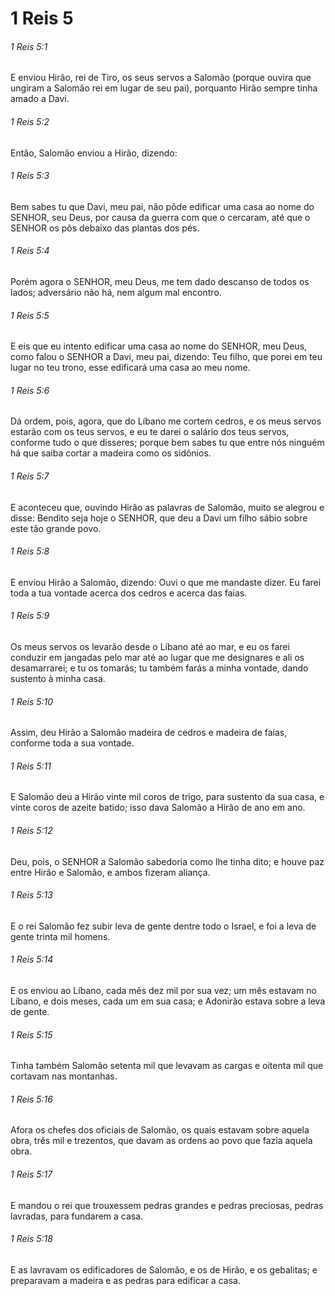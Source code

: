 # 1 Reis 5

###### 1 Reis 5:1

E enviou Hirão, rei de Tiro, os seus servos a Salomão (porque ouvira que ungiram a Salomão rei em lugar de seu pai), porquanto Hirão sempre tinha amado a Davi.

###### 1 Reis 5:2

Então, Salomão enviou a Hirão, dizendo:

###### 1 Reis 5:3

Bem sabes tu que Davi, meu pai, não pôde edificar uma casa ao nome do SENHOR, seu Deus, por causa da guerra com que o cercaram, até que o SENHOR os pôs debaixo das plantas dos pés.

###### 1 Reis 5:4

Porém agora o SENHOR, meu Deus, me tem dado descanso de todos os lados; adversário não há, nem algum mal encontro.

###### 1 Reis 5:5

E eis que eu intento edificar uma casa ao nome do SENHOR, meu Deus, como falou o SENHOR a Davi, meu pai, dizendo: Teu filho, que porei em teu lugar no teu trono, esse edificará uma casa ao meu nome.

###### 1 Reis 5:6

Dá ordem, pois, agora, que do Líbano me cortem cedros, e os meus servos estarão com os teus servos, e eu te darei o salário dos teus servos, conforme tudo o que disseres; porque bem sabes tu que entre nós ninguém há que saiba cortar a madeira como os sidônios.

###### 1 Reis 5:7

E aconteceu que, ouvindo Hirão as palavras de Salomão, muito se alegrou e disse: Bendito seja hoje o SENHOR, que deu a Davi um filho sábio sobre este tão grande povo.

###### 1 Reis 5:8

E enviou Hirão a Salomão, dizendo: Ouvi o que me mandaste dizer. Eu farei toda a tua vontade acerca dos cedros e acerca das faias.

###### 1 Reis 5:9

Os meus servos os levarão desde o Líbano até ao mar, e eu os farei conduzir em jangadas pelo mar até ao lugar que me designares e ali os desamarrarei; e tu os tomarás; tu também farás a minha vontade, dando sustento à minha casa.

###### 1 Reis 5:10

Assim, deu Hirão a Salomão madeira de cedros e madeira de faias, conforme toda a sua vontade.

###### 1 Reis 5:11

E Salomão deu a Hirão vinte mil coros de trigo, para sustento da sua casa, e vinte coros de azeite batido; isso dava Salomão a Hirão de ano em ano.

###### 1 Reis 5:12

Deu, pois, o SENHOR a Salomão sabedoria como lhe tinha dito; e houve paz entre Hirão e Salomão, e ambos fizeram aliança.

###### 1 Reis 5:13

E o rei Salomão fez subir leva de gente dentre todo o Israel, e foi a leva de gente trinta mil homens.

###### 1 Reis 5:14

E os enviou ao Líbano, cada mês dez mil por sua vez; um mês estavam no Líbano, e dois meses, cada um em sua casa; e Adonirão estava sobre a leva de gente.

###### 1 Reis 5:15

Tinha também Salomão setenta mil que levavam as cargas e oitenta mil que cortavam nas montanhas.

###### 1 Reis 5:16

Afora os chefes dos oficiais de Salomão, os quais estavam sobre aquela obra, três mil e trezentos, que davam as ordens ao povo que fazia aquela obra.

###### 1 Reis 5:17

E mandou o rei que trouxessem pedras grandes e pedras preciosas, pedras lavradas, para fundarem a casa.

###### 1 Reis 5:18

E as lavravam os edificadores de Salomão, e os de Hirão, e os gebalitas; e preparavam a madeira e as pedras para edificar a casa.

